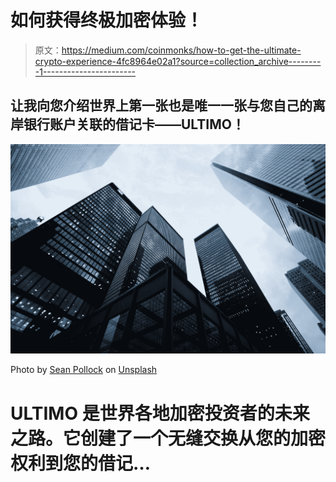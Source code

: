 # 如何获得终极加密体验！

> 原文：<https://medium.com/coinmonks/how-to-get-the-ultimate-crypto-experience-4fc8964e02a1?source=collection_archive---------1----------------------->

## 让我向您介绍世界上第一张也是唯一一张与您自己的离岸银行账户关联的借记卡——ULTIMO！

![](img/c87efded7ac3e7ee8c5ce6a96d0d1361.png)

Photo by [Sean Pollock](https://unsplash.com/@seanpollock?utm_source=medium&utm_medium=referral) on [Unsplash](https://unsplash.com?utm_source=medium&utm_medium=referral)

# ULTIMO 是世界各地加密投资者的未来之路。它创建了一个无缝交换从您的加密权利到您的借记…